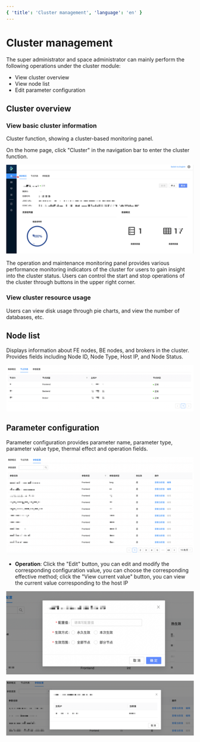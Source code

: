 ```yaml
---
{ 'title': 'Cluster management', 'language': 'en' }
---
```


<!--
Licensed to the Apache Software Foundation (ASF) under one
or more contributor license agreements.  See the NOTICE file
distributed with this work for additional information
regarding copyright ownership.  The ASF licenses this file
to you under the Apache License, Version 2.0 (the
"License"); you may not use this file except in compliance
with the License.  You may obtain a copy of the License at

  http://www.apache.org/licenses/LICENSE-2.0

Unless required by applicable law or agreed to in writing,
software distributed under the License is distributed on an
"AS IS" BASIS, WITHOUT WARRANTIES OR CONDITIONS OF ANY
KIND, either express or implied.  See the License for the
specific language governing permissions and limitations
under the License.
-->

# Cluster management

The super administrator and space administrator can mainly perform the following operations under the cluster module:

-   View cluster overview
-   View node list
-   Edit parameter configuration

## Cluster overview

### View basic cluster information

Cluster function, showing a cluster-based monitoring panel.

On the home page, click "Cluster" in the navigation bar to enter the cluster function.

![](/docs/images/doris-manager/clustermanagenent-1.png)

The operation and maintenance monitoring panel provides various performance monitoring indicators of the cluster for users to gain insight into the cluster status. Users can control the start and stop operations of the cluster through buttons in the upper right corner.

### View cluster resource usage

Users can view disk usage through pie charts, and view the number of databases, etc.

## Node list

Displays information about FE nodes, BE nodes, and brokers in the cluster.
Provides fields including Node ID, Node Type, Host IP, and Node Status.

![](/docs/images/doris-manager/clustermanagenent-2.png)

## Parameter configuration

Parameter configuration provides parameter name, parameter type, parameter value type, thermal effect and operation fields.

![](/docs/images/doris-manager/clustermanagenent-3.png)

-   **Operation**: Click the "Edit" button, you can edit and modify the corresponding configuration value, you can choose the corresponding effective method; click the "View current value" button, you can view the current value corresponding to the host IP

![](/docs/images/doris-manager/clustermanagenent-4.png)

![](/docs/images/doris-manager/clustermanagenent-5.png)
